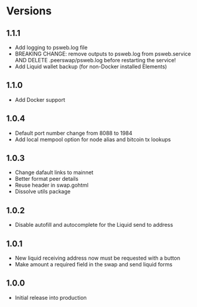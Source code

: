 # Versions

## 1.1.1

- Add logging to psweb.log file
- BREAKING CHANGE: remove outputs to psweb.log from psweb.service 
  AND DELETE .peerswap/psweb.log before restarting the service!
- Add Liquid wallet backup (for non-Docker installed Elements)

## 1.1.0

- Add Docker support

## 1.0.4

- Default port number change from 8088 to 1984
- Add local mempool option for node alias and bitcoin tx lookups

## 1.0.3

- Change dafault links to mainnet
- Better format peer details 
- Reuse header in swap.gohtml
- Dissolve utils package

## 1.0.2

- Disable autofill and autocomplete for the Liquid send to address

## 1.0.1

- New liquid receiving address now must be requested with a button
- Make amount a required field in the swap and send liquid forms

## 1.0.0

- Initial release into production